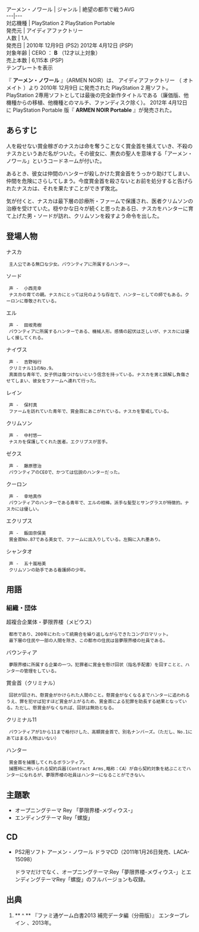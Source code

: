 アーメン・ノワール  |  ジャンル  |  絶望の都市で戦うAVG   
---|---  
対応機種  |  PlayStation 2  PlayStation Portable   
発売元  |  アイディアファクトリー   
人数  |  1人   
発売日  |  2010年  12月9日  (PS2)  2012年  4月12日  (PSP)   
対象年齢  |  CERO  ：  **B** （12才以上対象）   
売上本数  |  6,115本 (PSP)     
テンプレートを表示  
  
『 **アーメン・ノワール** 』（ARMEN NOIR）は、  アイディアファクトリー  （  オトメイト  ）より  2010年  12月9日
に発売された  PlayStation 2  用ソフト。PlayStation
2専用ソフトとしては最後の完全新作タイトルである（廉価版、他機種からの移植、他機種とのマルチ、ファンディスク除く）。  2012年  4月12日  に
PlayStation Portable  版『 **ARMEN NOIR Portable** 』が発売された。

##  あらすじ  

人を殺せない賞金稼ぎのナスカは命を奪うことなく賞金首を捕えていき、不殺のナスカというあだ名がついた。その彼女に、黒衣の聖人を意味する「アーメン・ノワール」というコードネームが付いた。

あるとき、彼女は仲間のハンターが殺しかけた賞金首をうっかり助けてしまい、仲間を危険にさらしてしまう。今度賞金首を殺さないとお前を処分すると告げられたナスカは、それを果たすことができず敗北。

気が付くと、ナスカは最下層の診療所・ファームで保護され、医者クリムソンの治療を受けていた。穏やかな日々が続くと思ったある日、ナスカをハンターに育て上げた男・ソードが訪れ、クリムソンを殺すよう命令を出した。

##  登場人物  

ナスカ

     主人公である無口な少女。バウンティアに所属するハンター。 
ソード

     声 -  小西克幸 
     ナスカの育ての親。ナスカにとっては兄のような存在で、ハンターとしての師でもある。クーロンに尊敬されている。 
エル

     声 -  田坂秀樹 
     バウンティアに所属するハンターである、機械人形。感情の起伏は乏しいが、ナスカには優しく接してくれる。 
ナイヴス

     声 -  吉野裕行 
     クリミナル11のNo.9。 
     真面目な青年で、女子供は傷つけないという信念を持っている。ナスカを男と誤解し負傷させてしまい、彼女をファームへ連れて行った。 
レイン

     声 -  保村真 
     ファームを訪れていた青年で、賞金首にあこがれている。ナスカを警戒している。 
クリムソン

     声 -  中村悠一 
     ナスカを保護してくれた医者。エクリプスが苦手。 
ゼクス

     声 -  藤原啓治 
     バウンティアのCEOで、かつては伝説のハンターだった。 
クーロン

     声 -  幸地真作 
     バウンティアのハンターである青年で、エルの相棒。派手な髪型とサングラスが特徴的。ナスカには優しい。 
エクリプス

     声 -  飯田奈保美 
     賞金首No.87である美女で、ファームに出入りしている。左胸に入れ墨あり。 
シャンタオ

     声 -  五十嵐裕美 
     クリムソンの助手である看護師の少年。 

##  用語  

###  組織・団体  

超複合企業体・夢限界楼（メビウス）

     都市であり、200年にわたって統廃合を繰り返しながらできたコングロマリット。 
     最下層の住民や一部の人間を除き、この都市の住民は皆夢限界楼の社員である。 
バウンティア

     夢限界楼に所属する企業の一つ。犯罪者に賞金を懸け回状（指名手配書）を回すことと、ハンターの管理をしている。 
賞金首（クリミナル）

     回状が回され、懸賞金がかけられた人間のこと。懸賞金がなくなるまでハンターに追われるうえ、罪を犯せば犯すほど賞金が上がるため、賞金首による犯罪を助長する結果となっている。ただし、懸賞金がなくなれば、回状は無効となる。 
クリミナル11

     バウンティアが1から11まで格付けした、高額賞金首で、別名ナンバーズ。（ただし、No.1にあてはまる人物はいない） 
ハンター

     賞金首を捕獲してくれるボランティア。 
     捕獲時に用いられる契約兵器(Contract Arms,略称：CA）が自ら契約対象を結ぶことでハンターになれるが、夢限界楼の社員はハンターになることができない。 

##  主題歌  

  * オープニングテーマ  Rey  「夢限界楼-メヴィウス-」 
  * エンディングテーマ Rey「螺旋」 

##  CD  

  * PS2用ソフト アーメン・ノワール ドラマCD（2011年1月26日発売、LACA-15098） 

     ドラマだけでなく、オープニングテーマ:Rey「夢限界楼-メヴィウス-」とエンディングテーマRey「螺旋」のフルバージョンも収録。 

##  出典  

  1. ** ^  ** 『ファミ通ゲーム白書2013 補完データ編（分冊版）』  エンターブレイン  、2013年。 

